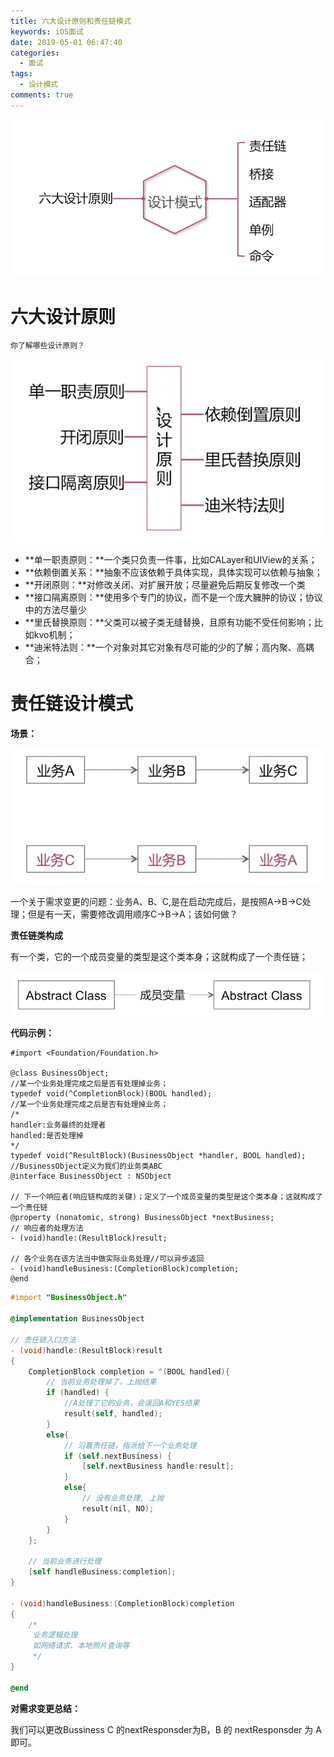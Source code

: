 ```yaml
---
title: 六大设计原则和责任链模式
keywords: iOS面试
date: 2019-05-01 06:47:40
categories: 
  - 面试
tags:
  - 设计模式
comments: true
---
```


![4-5-1](https://raw.githubusercontent.com/HaviLee/Blog-Images/master/Tech/11-1-0.png)

# 六大设计原则

`你了解哪些设计原则？`

![4-5-1](https://raw.githubusercontent.com/HaviLee/Blog-Images/master/Tech/11-1-1.png)

- **单一职责原则：**一个类只负责一件事，比如CALayer和UIView的关系；
- **依赖倒置关系：**抽象不应该依赖于具体实现，具体实现可以依赖与抽象；
- **开闭原则：**对修改关闭、对扩展开放；尽量避免后期反复修改一个类
- **接口隔离原则：**使用多个专门的协议，而不是一个庞大臃肿的协议；协议中的方法尽量少
- **里氏替换原则：**父类可以被子类无缝替换，且原有功能不受任何影响；比如kvo机制；
- **迪米特法则：**一个对象对其它对象有尽可能的少的了解；高内聚、高耦合；

# 责任链设计模式

**场景：**

![4-5-1](https://raw.githubusercontent.com/HaviLee/Blog-Images/master/Tech/11-1-2.png)

一个关于需求变更的问题：业务A、B、C,是在启动完成后，是按照A->B->C处理；但是有一天，需要修改调用顺序C->B->A；该如何做？

**责任链类构成**

有一个类，它的一个成员变量的类型是这个类本身；这就构成了一个责任链；

![4-5-1](https://raw.githubusercontent.com/HaviLee/Blog-Images/master/Tech/11-1-3.png)

**代码示例：**

```objc
#import <Foundation/Foundation.h>

@class BusinessObject;
//某一个业务处理完成之后是否有处理掉业务；
typedef void(^CompletionBlock)(BOOL handled);
//某一个业务处理完成之后是否有处理掉业务；
/*
handler:业务最终的处理者
handled:是否处理掉
*/
typedef void(^ResultBlock)(BusinessObject *handler, BOOL handled);
//BusinessObject定义为我们的业务类ABC
@interface BusinessObject : NSObject

// 下一个响应者(响应链构成的关键)；定义了一个成员变量的类型是这个类本身；这就构成了一个责任链
@property (nonatomic, strong) BusinessObject *nextBusiness;
// 响应者的处理方法
- (void)handle:(ResultBlock)result;

// 各个业务在该方法当中做实际业务处理//可以异步返回
- (void)handleBusiness:(CompletionBlock)completion;
@end

```

```objective-c
#import "BusinessObject.h"

@implementation BusinessObject

// 责任链入口方法
- (void)handle:(ResultBlock)result
{
    CompletionBlock completion = ^(BOOL handled){
        // 当前业务处理掉了，上抛结果
        if (handled) {
          	//A处理了它的业务，会返回A和YES结果
            result(self, handled);
        }
        else{
            // 沿着责任链，指派给下一个业务处理
            if (self.nextBusiness) {
                [self.nextBusiness handle:result];
            }
            else{
                // 没有业务处理, 上抛
                result(nil, NO);
            }
        }
    };
    
    // 当前业务进行处理
    [self handleBusiness:completion];
}

- (void)handleBusiness:(CompletionBlock)completion
{
    /*
     业务逻辑处理
     如网络请求、本地照片查询等
     */
}

@end
```

**对需求变更总结：**

我们可以更改Bussiness C 的nextResponsder为B，B 的 nextResponsder 为 A即可。